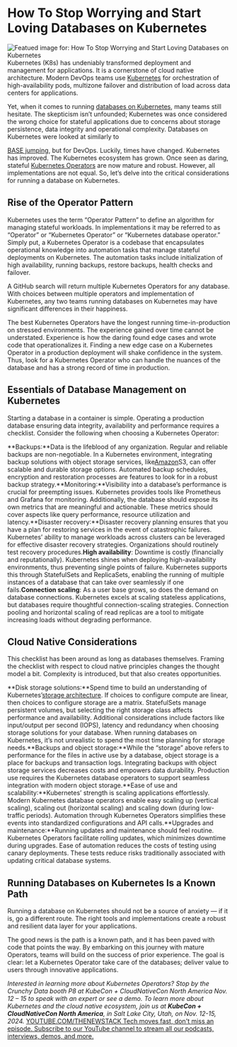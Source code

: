 # How To Stop Worrying and Start Loving Databases on Kubernetes
![Featued image for: How To Stop Worrying and Start Loving Databases on Kubernetes](https://cdn.thenewstack.io/media/2024/10/6edf426e-love-databases-on-kubernetes-1024x576.jpg)
Kubernetes (K8s) has undeniably transformed deployment and management for applications. It is a cornerstone of cloud native architecture. Modern DevOps teams use [Kubernetes](https://roadmap.sh/kubernetes) for orchestration of high-availability pods, multizone failover and distribution of load across data centers for applications.

Yet, when it comes to running [ databases on Kubernetes](https://thenewstack.io/how-to-run-databases-in-kubernetes/), many teams still hesitate. The skepticism isn’t unfounded; Kubernetes was once considered the wrong choice for stateful applications due to concerns about storage persistence, data integrity and operational complexity. Databases on Kubernetes were looked at similarly to

[BASE jumping](https://en.wikipedia.org/wiki/BASE_jumping), but for DevOps.
Luckily, times have changed. Kubernetes has improved. The Kubernetes ecosystem has grown. Once seen as daring, stateful [Kubernetes Operators](https://thenewstack.io/kubernetes-when-to-use-and-when-to-avoid-the-operator-pattern/) are now mature and robust. However, all implementations are not equal. So, let’s delve into the critical considerations for running a database on Kubernetes.

## Rise of the Operator Pattern
Kubernetes uses the term “Operator Pattern” to define an algorithm for managing stateful workloads. In implementations it may be referred to as “Operator” or “Kubernetes Operator” or “Kubernetes database operator.” Simply put, a Kubernetes Operator is a codebase that encapsulates operational knowledge into automation tasks that manage stateful deployments on Kubernetes. The automation tasks include initialization of high availability, running backups, restore backups, health checks and failover.

A GitHub search will return multiple Kubernetes Operators for any database. With choices between multiple operators and implementation of Kubernetes, any two teams running databases on Kubernetes may have significant differences in their happiness.

The best Kubernetes Operators have the longest running time-in-production on stressed environments. The experience gained over time cannot be understated. Experience is how the daring found edge cases and wrote code that operationalizes it. Finding a new edge case on a Kubernetes Operator in a production deployment will shake confidence in the system. Thus, look for a Kubernetes Operator who can handle the nuances of the database and has a strong record of time in production.

## Essentials of Database Management on Kubernetes
Starting a database in a container is simple. Operating a production database ensuring data integrity, availability and performance requires a checklist. Consider the following when choosing a Kubernetes Operator:

**Backups:**Data is the lifeblood of any organization. Regular and reliable backups are non-negotiable. In a Kubernetes environment, integrating backup solutions with object storage services, like[Amazon](https://aws.amazon.com/?utm_content=inline+mention)S3, can offer scalable and durable storage options. Automated backup schedules, encryption and restoration processes are features to look for in a robust backup strategy.**Monitoring:**Visibility into a database’s performance is crucial for preempting issues. Kubernetes provides tools like Prometheus and Grafana for monitoring. Additionally, the database should expose its own metrics that are meaningful and actionable. These metrics should cover aspects like query performance, resource utilization and latency.**Disaster recovery:**Disaster recovery planning ensures that you have a plan for restoring services in the event of catastrophic failures. Kubernetes’ ability to manage workloads across clusters can be leveraged for effective disaster recovery strategies. Organizations should routinely test recovery procedures.**High availability**: Downtime is costly (financially and reputationally). Kubernetes shines when deploying high-availability environments, thus preventing single points of failure. Kubernetes supports this through StatefulSets and ReplicaSets, enabling the running of multiple instances of a database that can take over seamlessly if one fails.**Connection scaling**: As a user base grows, so does the demand on database connections. Kubernetes excels at scaling stateless applications, but databases require thoughtful connection-scaling strategies. Connection pooling and horizontal scaling of read replicas are a tool to mitigate increasing loads without degrading performance.
## Cloud Native Considerations
This checklist has been around as long as databases themselves. Framing the checklist with respect to cloud native principles changes the thought model a bit. Complexity is introduced, but that also creates opportunities.

**Disk storage solutions:**Spend time to build an understanding of Kubernetes’[storage architecture](https://thenewstack.io/storage/). If choices to configure compute are linear, then choices to configure storage are a matrix. StatefulSets manage persistent volumes, but selecting the right storage class affects performance and availability. Additional considerations include factors like input/output per second (IOPS), latency and redundancy when choosing storage solutions for your database. When running databases on Kubernetes, it’s not unrealistic to spend the most time planning for storage needs.**Backups and object storage:**While the “storage” above refers to performance for the files in active use by a database, object storage is a place for backups and transaction logs. Integrating backups with object storage services decreases costs and empowers data durability. Production use requires the Kubernetes database operators to support seamless integration with modern object storage.**Ease of use and scalability:**Kubernetes’ strength is scaling applications effortlessly. Modern Kubernetes database operators enable easy scaling up (vertical scaling), scaling out (horizontal scaling) and scaling down (during low-traffic periods). Automation through Kubernetes Operators simplifies these events into standardized configurations and API calls.**Upgrades and maintenance:**Running updates and maintenance should feel routine. Kubernetes Operators facilitate rolling updates, which minimizes downtime during upgrades. Ease of automation reduces the costs of testing using canary deployments. These tests reduce risks traditionally associated with updating critical database systems.
## Running Databases on Kubernetes Is a Known Path
Running a database on Kubernetes should not be a source of anxiety — if it is, go a different route. The right tools and implementations create a robust and resilient data layer for your applications.

The good news is the path is a known path, and it has been paved with code that points the way. By embarking on this journey with mature Operators, teams will build on the success of prior experience. The goal is clear: let a Kubernetes Operator take care of the databases; deliver value to users through innovative applications.

*Interested in learning more about Kubernetes Operators? Stop by the Crunchy Data booth P8 at KubeCon + CloudNativeCon North America Nov. 12 – 15 to speak with an expert or see a demo.*
*To learn more about Kubernetes and the cloud native ecosystem, join us at **KubeCon + CloudNativeCon North America**, in Salt Lake City, Utah, on Nov. 12-15, 2024.*
[
YOUTUBE.COM/THENEWSTACK
Tech moves fast, don't miss an episode. Subscribe to our YouTube
channel to stream all our podcasts, interviews, demos, and more.
](https://youtube.com/thenewstack?sub_confirmation=1)